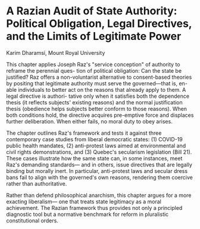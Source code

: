 # A Razian Audit of State Authority: Political Obligation, Legal Directives, and the Limits of Legitimate Power

Karim Dharamsi, Mount Royal University

This chapter applies Joseph Raz's "service conception" of authority to reframe the perennial ques- tion of political
obligation: Can the state be justified? Raz offers a non-voluntarist alternative to consent-based theories by positing
that legitimate authority must serve the governed—that is, en- able individuals to better act on the reasons that
already apply to them. A legal directive is authori- tative only when it satisfies both the dependence thesis (it
reflects subjects' existing reasons) and the normal justification thesis (obedience helps subjects better conform to
those reasons). When both conditions hold, the directive acquires pre-emptive force and displaces further deliberation.
When either fails, no moral duty to obey arises.

The chapter outlines Raz's framework and tests it against three contemporary case studies from liberal democratic
states: (1) COVID-19 public health mandates, (2) anti-protest laws aimed at environmental and civil rights
demonstrations, and (3) Quebec's secularism legislation (Bill 21). These cases illustrate how the same state can, in
some instances, meet Raz's demanding standards— and in others, issue directives that are legally binding but morally
inert. In particular, anti-protest laws and secular dress bans fail to align with the governed's own reasons, rendering
them coercive rather than authoritative.

Rather than defend philosophical anarchism, this chapter argues for a more exacting liberalism— one that treats state
legitimacy as a moral achievement. The Razian framework thus provides not only a principled diagnostic tool but a
normative benchmark for reform in pluralistic constitutional orders.
